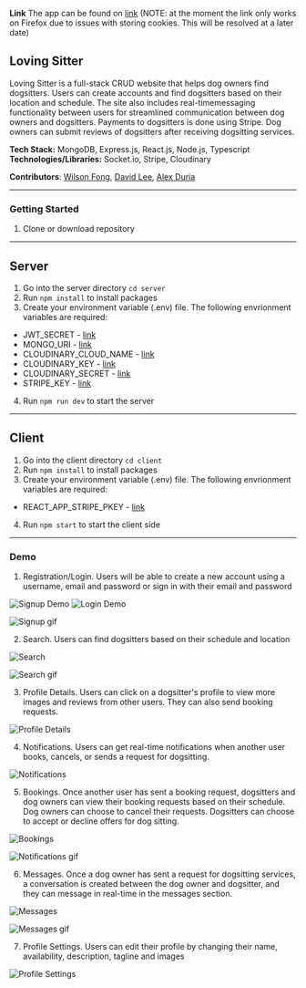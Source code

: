 **Link**
The app can be found on [link](https://happy-heyrovsky-5a1d90.netlify.app) (NOTE: at the moment the link only works on Firefox due to issues with storing cookies. This will be resolved at a later date)

## Loving Sitter

Loving Sitter is a full-stack CRUD website that helps dog owners find dogsitters. Users can create accounts and find dogsitters based on their location and schedule. The site also includes real-timemessaging functionality between users for streamlined communication between dog owners and dogsitters. Payments to dogsitters is done using Stripe. Dog owners can submit reviews of dogsitters after receiving dogsitting services.

**Tech Stack:** MongoDB, Express.js, React.js, Node.js, Typescript
**Technologies/Libraries:** Socket.io, Stripe, Cloudinary

**Contributors**: [Wilson Fong](https://github.com/siuwafong), [David Lee](https://github.com/davidleecodes), [Alex Duria](https://github.com/Duria73)

---

### Getting Started

1. Clone or download repository

---

## Server

1. Go into the server directory `cd server`
2. Run `npm install` to install packages
3. Create your environment variable (.env) file. The following envrionment variables are required:
 * JWT_SECRET - [link](https://www.npmjs.com/package/jsonwebtoken)
 * MONGO_URI - [link](https://www.mongodb.com/)
 * CLOUDINARY_CLOUD_NAME - [link](https://cloudinary.com/)
 * CLOUDINARY_KEY - [link](https://cloudinary.com/)
 * CLOUDINARY_SECRET - [link](https://cloudinary.com/)
 * STRIPE_KEY - [link](https://stripe.com/docs/keys)
4. Run `npm run dev` to start the server

---

## Client

1. Go into the client directory `cd client`
2. Run `npm install` to install packages
3. Create your environment variable (.env) file. The following envrionment variables are required:
  * REACT_APP_STRIPE_PKEY - [link](https://stripe.com/docs/keys)
4. Run `npm start` to start the client side

---

### Demo

1. Registration/Login. Users will be able to create a new account using a username, email and password or sign in with their email and password

![Signup Demo](demo/images/loving-sitter-signup.png)
![Login Demo](demo/images/loving-sitter-login.png)

![Signup gif](demo/images/loving-sitter-gif1.gif)

2. Search. Users can find dogsitters based on their schedule and location

![Search](demo/images/loving-sitter-search.png)

![Search gif](demo/images/loving-sitter-gif2.gif)

3. Profile Details. Users can click on a dogsitter's profile to view more images and reviews from other users. They can also send booking requests.

![Profile Details](demo/images/loving-sitter-profile-details.png)

4. Notifications. Users can get real-time notifications when another user books, cancels, or sends a request for dogsitting.

![Notifications](demo/images/loving-sitter-notifications.png)

5. Bookings. Once another user has sent a booking request, dogsitters and dog owners can view their booking requests based on their schedule. Dog owners can choose to cancel their requests. Dogsitters can choose to accept or decline offers for dog sitting.

![Bookings](demo/images/loving-sitter-bookings.png)

![Notifications gif](demo/images/loving-sitter-gif3.gif)

6. Messages. Once a dog owner has sent a request for dogsitting services, a conversation is created between the dog owner and dogsitter, and they can message in real-time in the messages section.

![Messages](demo/images/loving-sitter-messages.png)

![Messages gif](demo/images/loving-sitter-gif4.gif)

7. Profile Settings. Users can edit their profile by changing their name, availability, description, tagline and images

![Profile Settings](demo/images/loving-sitter-profile-settings.png)

